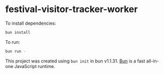 # festival-visitor-tracker-worker

To install dependencies:

```bash
bun install
```

To run:

```bash
bun run -
```

This project was created using `bun init` in bun v1.1.31. [Bun](https://bun.sh) is a fast all-in-one JavaScript runtime.
